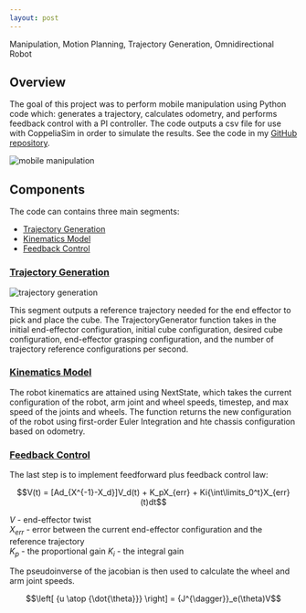 ```yaml
---
layout: post
---
```

Manipulation, Motion Planning, Trajectory Generation, Omnidirectional Robot

## Overview
The goal of this project was to perform mobile manipulation using Python code which: generates a trajectory, calculates odometry, and performs feedback control with a PI controller. The code outputs a csv file for use with CoppeliaSim in order to simulate the results. See the code in my [GitHub repository]().

![mobile manipulation](/files/mobile-manipulation/mobile-manipulation.gif)

## Components
The code can contains three main segments:
- [Trajectory Generation](#trajectory-generation)
- [Kinematics Model](#kinematics-model)
- [Feedback Control](#feedback-control)

### [Trajectory Generation](#trajectory-generation)

![trajectory generation](/files/mobile-manipulation/trajectory-generation.gif)

This segment outputs a reference trajectory needed for the end effector to pick and place the cube. The TrajectoryGenerator function takes in the initial end-effector configuration, initial cube configuration, desired cube configuration, end-effector grasping configuration, and the number of trajectory reference configurations per second.

### [Kinematics Model](#kinematics-model)

The robot kinematics are attained using NextState, which takes the current configuration of the robot, arm joint and wheel speeds, timestep, and max speed of the joints and wheels. The function returns the new configuration of the robot using first-order Euler Integration and hte chassis configuration based on odometry. 

### [Feedback Control](#feedback-control)
The last step is to implement feedforward plus feedback control law:

$$V(t) = [Ad_{X^{-1}-X_d}]V_d(t) + K_pX_{err} + Ki{\int\limits_0^t}X_{err}(t)dt$$

$V$ - end-effector twist\
$X_{err}$ - error between the current end-effector configuration and the reference trajectory\
$K_{p}$ - the proportional gain
$K_{i}$ - the integral gain

The pseudoinverse of the jacobian is then used to calculate the wheel and arm joint speeds. 

$$\left[ {u \atop {\dot{\theta}}} \right] = {J^{\dagger}}_e(\theta)V$$

